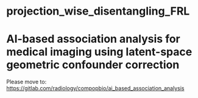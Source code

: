 # projection_wise_disentangling_FRL
# AI-based association analysis for medical imaging using latent-space geometric confounder correction
Please move to:<br/>
https://gitlab.com/radiology/compopbio/ai_based_association_analysis

